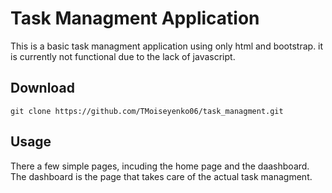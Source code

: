 # Task Managment Application
This is a basic task managment application using only html and bootstrap.
it is currently not functional due to the lack of javascript.

## Download
```
git clone https://github.com/TMoiseyenko06/task_managment.git

```

## Usage

There a few simple pages, incuding the home page and the daashboard. 
The dashboard is the page that takes care of the actual task managment.